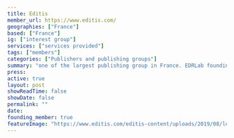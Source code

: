 ```yaml
---
title: Editis 
member_url: https://www.editis.com/
geographies: ["France"]
based: ["France"]
ig: ["interest group"] 
services: ["services provided"] 
tags: ["members"]
categories: ["Publishers and publishing groups"]
summary: "one of the largest publishing group in France. EDRLab founding member."
press:
active: true
layout: post
showReadTime: false
showDate: false
permalink: ""
date: 
founding_member: true
featureImage: "https://www.editis.com/editis-content/uploads/2019/08/logo_editis.png"
---
```

